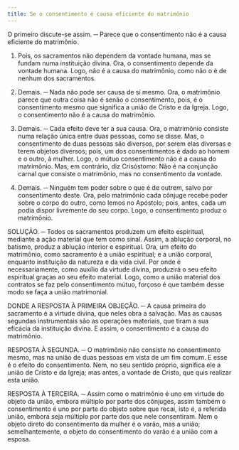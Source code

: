 ```yaml
---
title: Se o consentimento é causa eficiente do matrimônio
---
```


O primeiro discute-se assim. ─ Parece que o consentimento não é a causa eficiente do matrimônio.  

1. Pois, os sacramentos não dependem da vontade humana, mas se fundam numa instituição divina. Ora, o consentimento depende da vontade humana. Logo, não é a causa do matrimônio, como não o é de nenhum dos sacramentos.  

2. Demais. ─ Nada não pode ser causa de si mesmo. Ora, o matrimônio parece que outra coisa não é senão o consentimento, pois, é o consentimento mesmo que significa a união de Cristo e da Igreja. Logo, o consentimento não é a causa do matrimônio.  

3. Demais. ─ Cada efeito deve ter a sua causa. Ora, o matrimônio consiste numa relação única entre duas pessoas, como se disse. Mas, o consentimento de duas pessoas são diversos, por serem elas diversas e terem objetos diversos; pois, um dos consentimentos é dado ao homem e o outro, à mulher. Logo, o mútuo consentimento não é a causa do matrimônio.  Mas, em contrário, diz Crisóstomo: Não é na conjunção carnal que consiste o matrimônio, mas no consentimento da vontade.  

2. Demais. ─ Ninguém tem poder sobre o que é de outrem, salvo por consentimento deste. Ora, pelo matrimônio cada cônjuge recebe poder sobre o corpo do outro, como lemos no Apóstolo; pois, antes, cada um podia dispor livremente do seu corpo. Logo, o consentimento produz o matrimônio.  

SOLUÇÃO. ─ Todos os sacramentos produzem um efeito espiritual, mediante a ação material que tem como sinal. Assim, a ablução corporal, no batismo, produz a ablução interior e espiritual. Ora, um efeito do matrimônio, como sacramento é a união espiritual; e a união corporal, enquanto instituição da natureza e da vida civil. Por onde é necessariamente, como auxílio da virtude divina, produzirá o seu efeito espiritual graças ao seu efeito material. Logo, como a união material dos contratos se faz pelo consentimento mútuo, forçoso é que também desse modo se faça a união matrimonial.  

DONDE A RESPOSTA À PRIMEIRA OBJEÇÃO. ─ A causa primeira do sacramento é a virtude divina, que neles obra a salvação. Mas as causas segundas instrumentais são as operações materiais, que tiram a sua eficácia da instituição divina. E assim, o consentimento é a causa do matrimônio.  

RESPOSTA À SEGUNDA. ─ O matrimônio não consiste no consentimento mesmo, mas na união de duas pessoas em vista de um fim comum. E esse é o efeito do consentimento. Nem, no seu sentido próprio, significa ele a união de Cristo e da Igreja; mas antes, a vontade de Cristo, que quis realizar esta união.  

RESPOSTA À TERCEIRA. ─ Assim como o matrimônio é uno em virtude do objeto da união, embora múltiplo por parte dos cônjuges, assim também o consentimento é uno por parte do objeto sobre que recai, isto é, a referida união, embora seja múltiplo por parte dos que nele consentiram. Nem o objeto direto do consentimento da mulher é o varão, mas a união; semelhantemente, o objeto do consentimento do varão é a união com a esposa.